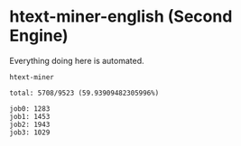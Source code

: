 # htext-miner-english (Second Engine)

Everything doing here is automated.

```
htext-miner

total: 5708/9523 (59.93909482305996%)

job0: 1283
job1: 1453
job2: 1943
job3: 1029
```